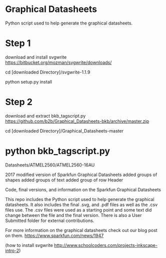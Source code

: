# Graphical Datasheets

Python script used to help generate the graphical datasheets.


# Step 1
download and install svgwrite
https://bitbucket.org/mozman/svgwrite/downloads/

cd [downloaded Directory]/svgwrite-1.1.9

python setup.py install

# Step 2
download and extract bkb_tagscript.py
https://github.com/b2b/Graphical_Datasheets-bkb/archive/master.zip

cd [downloaded Directory]/Graphical_Datasheets-master

# python bkb_tagscript.py

Datasheets/ATMEL2560/ATMEL2560-16AU


2017 modified version of Sparkfun Graphical Datasheets
added groups of shapes
added groups of text
added group of row Header


Code, final versions, and information on the Sparkfun Graphical Datasheets

This repo includes the Python script used to help generate the graphical datasheets.  It also includes the final .svg, and .pdf files as well as the .csv files use.  The .csv files were used as a starting point and some text did change between the file and the final version.  There is also a User Submitted folder for external contributions.

For more information on the graphical datasheets check out our blog post on them.
https://www.sparkfun.com/news/1947

(how to install svgwrite http://www.schoolcoders.com/projects-inkscape-intro-2)
